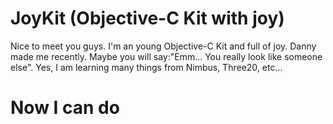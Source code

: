 JoyKit (Objective-C Kit with joy)
======

Nice to meet you guys. 
I'm an young Objective-C Kit and full of joy. Danny made me recently. Maybe you will say:"Emm... You really look like someone else". Yes, I am learning many things from Nimbus, Three20, etc...

Now I can do
======


